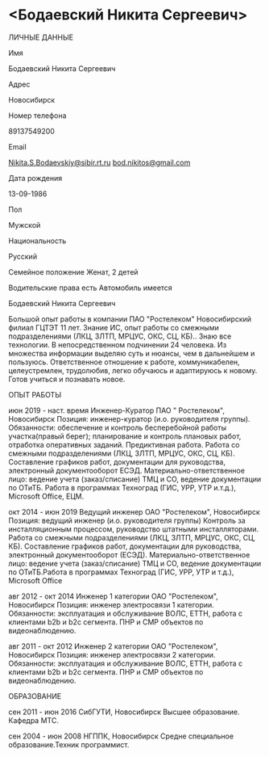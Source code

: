 # <Бодаевский Никита Сергеевич>














ЛИЧНЫЕ ДАННЫЕ

Имя

Бодаевский Никита Сергеевич

Адрес

Новосибирск

Номер телефона

89137549200

Email

Nikita.S.Bodaevskiy@sibir.rt.ru
bod.nikitos@gmail.com

Дата рождения

13-09-1986

Пол

Мужской

Национальность

Русский

Семейное положение Женат, 2 детей

Водительские права есть
Автомобиль имеется
 

Бодаевский Никита Сергеевич

Большой опыт работы в компании ПАО "Ростелеком" Новосибирский филиал ГЦТЭТ 11 лет. Знание ИС, опыт работы со смежными подразделениями (ЛКЦ, 3ЛТП, МРЦУС, ОКС, СЦ, КБ).. Знаю все технологии. В непосредственном подчинении 24 человека. Из множества информации выделяю суть и нюансы, чем в дальнейшем и пользуюсь. Ответственное отношение к работе, коммуникабелен, целеустремлен, трудолюбив, легко обучаюсь и адаптируюсь к новому. Готов учиться и познавать новое. 

ОПЫТ РАБОТЫ

июн 2019 - наст. время  Инженер-Куратор
ПАО " Ростелеком", Новосибирск
Позиция: инженер-куратор (и.о. руководителя группы).
Обязанности: обеспечение и контроль бесперебойной работы участка(правый берег); планирование и контроль плановых работ, отработка оперативных заданий. Предиктивная работа. Работа со смежными подразделениями (ЛКЦ, 3ЛТП, МРЦУС, ОКС, СЦ, КБ). Составление графиков работ, документации для руководства, электронный документооборот ЕСЭД. Материально-ответственное лицо: ведение учета (заказ/списание) ТМЦ и СО, ведение документации по ОТиТБ. Работа в программах Техноград (ГИС, УРР, УТР и.т.д.), Microsoft Office, ЕЦМ.

окт 2014 - июн 2019	Ведущий инженер
ОАО "Ростелеком", Новосибирск
Позиция: ведущий инженер (и.о. руководителя группы)
Контроль за инсталляционным процессом, руководство штатными инсталляторами. Работа со смежными подразделениями (ЛКЦ, 3ЛТП, МРЦУС, ОКС, СЦ, КБ). Составление графиков работ, документации для руководства, электронный документооборот (ЕСЭД). Материально-ответственное лицо: ведение учета (заказ/списание) ТМЦ и СО, ведение документации по ОТиТБ.Работа в программах Техноград (ГИС, УРР, УТР и т.д.), Microsoft Office

авг 2012 - окт 2014	Инженер 1 категории
ОАО "Ростелеком", Новосибирск 
Позиция: инженер электросвязи 1 категории. Обязанности: эксплуатация и обслуживание ВОЛС, ETTH, работа с клиентами b2b и b2c сегмента. ПНР и СМР объектов по видеонаблюдению.                                         

авг 2011 - окт 2012	Инженер 2 категории
ОАО "Ростелеком", Новосибирск
Позиция: инженер электросвязи 2 категории. Обязанности: эксплуатация и обслуживание ВОЛС, ETTH, работа с клиентами b2b и b2c сегмента. ПНР и СМР объектов по видеонаблюдению.                                              

ОБРАЗОВАНИЕ 

сен 2011 - июн 2016	СибГУТИ, Новосибирск
Высшее образование. Кафедра МТС. 

 сен 2004 - июн 2008	НГППК, Новосибирск 
Средне специальное образование.Техник программист.
